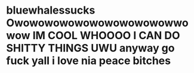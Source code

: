 # bluewhalessucks   Owowowowowowowowowowowwowow IM COOL  WHOOOO I CAN DO SHITTY THINGS  UWU   anyway go fuck yall i love nia  peace bitches
